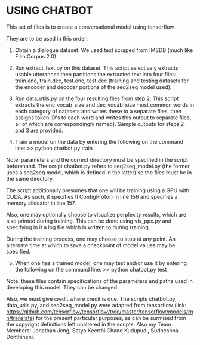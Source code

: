 # USING CHATBOT

This set of files is to create a conversational model using tensorflow.

They are to be used in this order:

1. Obtain a dialogue dataset. We used text scraped from IMSDB (much like Film Corpus 2.0).

2. Run extract_text.py on this dataset. This script selectively extracts usable utterances then partitions the extracted text into four files: train.enc, train.dec, test.enc, test.dec (training and testing datasets for the encoder and decoder portions of the seq2seq model used).

3. Run data_utils.py on the four resulting files from step 2. This script extracts the enc_vocab_size and dec_vocab_size most common words in each category of datasets and writes these to a separate files, then assigns token ID's to each word and writes this output to separate files, all of which are correspondingly named). Sample outputs for steps 2 and 3 are provided.

4. Train a model on the data by entering the following on the command line: >> python chatbot.py train

  Note: parameters and the correct directory must be specified in the script beforehand. The script chatbot.py refers to seq2seq_model.py (the former uses a seq2seq model, which is defined in the latter) so the files must be in the same directory.

  The script additionally presumes that one will be training using a GPU with CUDA. As such, it specifies tf.ConfigProto() in line 156 and specifies a memory allocator in line 157.

  Also, one may optionally choose to visualize perplexity results, which are also printed during training. This can be done using vis_ppx.py and specifying in it a log file which is written to during training.

  During the training process, one may choose to stop at any point. An alternate time at which to save a checkpoint of model values may be specified.

5. When one has a trained model, one may test and/or use it by entering the following on the command line: >> python chatbot.py test

Note: these files contain specifications of the parameters and paths used in developing this model. They can be changed.

Also, we must give credit where credit is due. The scripts chatbot.py, data_utils.py, and seq2seq_model.py were adapted from tensorflow (link: https://github.com/tensorflow/tensorflow/tree/master/tensorflow/models/rnn/translate) for the present particular purposes, as can be surmised from the copyright definitions left unaltered in the scripts. Also my Team Members: Jonathan Jeng, Satya Keerthi Chand Kudupudi, Sudheshna Donthineni.
